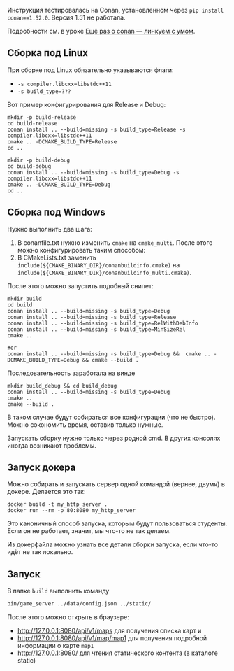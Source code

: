 Инструкция тестировалась на Conan, установленном через `pip install conan==1.52.0`. Версия 1.51 не работала.

Подробности см. в уроке [Ещё раз о conan — линкуем с умом](https://www.notion.so/praktikum/bc565fa7a70040c48dc10850049b0a62?v=24f7e4d44c034398bc7a2c0899dbfd07&p=13c770a14d9246f58379cc4228d1a1ce&pm=s).

## Сборка под Linux

При сборке под Linux обязательно указываются флаги:
* `-s compiler.libcxx=libstdc++11`
* `-s build_type=???`

Вот пример конфигурирования для Release и Debug:
```
mkdir -p build-release
cd build-release
conan install .. --build=missing -s build_type=Release -s compiler.libcxx=libstdc++11
cmake .. -DCMAKE_BUILD_TYPE=Release
cd ..

mkdir -p build-debug
cd build-debug
conan install .. --build=missing -s build_type=Debug -s compiler.libcxx=libstdc++11
cmake .. -DCMAKE_BUILD_TYPE=Debug
cd ..

```

## Сборка под Windows

Нужно выполнить два шага:
1. В conanfile.txt нужно изменить `cmake` на `cmake_multi`. После этого можно конфигурировать таким способом:
2. В CMakeLists.txt заменить `include(${CMAKE_BINARY_DIR}/conanbuildinfo.cmake)` на `include(${CMAKE_BINARY_DIR}/conanbuildinfo_multi.cmake)`.

После этого можно запустить подобный снипет:

```
mkdir build 
cd build
conan install .. --build=missing -s build_type=Debug
conan install .. --build=missing -s build_type=Release
conan install .. --build=missing -s build_type=RelWithDebInfo
conan install .. --build=missing -s build_type=MinSizeRel
cmake ..

#or
conan install .. --build=missing -s build_type=Debug &&  cmake .. -DCMAKE_BUILD_TYPE=Debug && cmake --build .
```

Последовательность заработала на винде
```
mkdir build_debug && cd build_debug
conan install .. --build=missing -s build_type=Debug
cmake ..
cmake --build .
```

В таком случае будут собираться все конфигурации (что не быстро). Можно сэкономить время, оставив только нужные.

Запускать сборку нужно только через родной cmd. В других консолях иногда возникают проблемы.

## Запуск докера

Можно собирать и запускать сервер одной командой (вернее, двумя) в докере. Делается это так:

```
docker build -t my_http_server .
docker run --rm -p 80:8080 my_http_server
```

Это каноничный способ запуска, которым будут пользоваться студенты. Если он не работает, значит, мы что-то не так делаем.

Из докерфайла можно узнать все детали сборки запуска, если что-то идёт не так локально.

## Запуск

В папке `build` выполнить команду
```sh
bin/game_server ../data/config.json ../static/
```
После этого можно открыть в браузере:
* http://127.0.0.1:8080/api/v1/maps для получения списка карт и
* http://127.0.0.1:8080/api/v1/map/map1 для получения подробной информации о карте `map1`
* http://127.0.0.1:8080/ для чтения статического контента (в каталоге static)